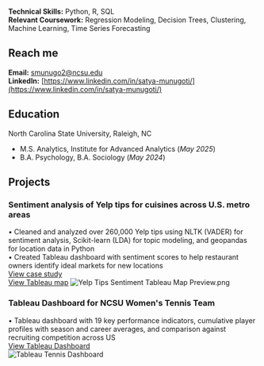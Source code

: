 **Technical Skills:** Python, R, SQL  
**Relevant Coursework:** Regression Modeling, Decision Trees, Clustering, Machine Learning, Time Series Forecasting

## Reach me 
**Email:** smunugo2@ncsu.edu  
**LinkedIn:** [https://www.linkedin.com/in/satya-munugoti/](https://www.linkedin.com/in/satya-munugoti/)

## Education  
North Carolina State University, Raleigh, NC  
- M.S. Analytics, Institute for Advanced Analytics (_May 2025_)  
- B.A. Psychology, B.A. Sociology (_May 2024_)

## Projects  
### Sentiment analysis of Yelp tips for cuisines across U.S. metro areas  
• Cleaned and analyzed over 260,000 Yelp tips using NLTK (VADER) for sentiment analysis, Scikit-learn (LDA) for topic modeling, and geopandas for location data in Python  
• Created Tableau dashboard with sentiment scores to help restaurant owners identify ideal markets for new locations  
[View case study](https://docs.google.com/presentation/d/1rh43a-PXiLCaoP4A_SVqx3LXD3wpGoNoKUsV298h7fg/edit?usp=sharing)  
[View Tableau map](https://public.tableau.com/app/profile/satya.munugoti/viz/YelpTipsSentimentanalysisofcuisinesacrossU_S_metroareas/Dashboard1) 
![Yelp Tips Sentiment Tableau Map Preview.png](https://raw.githubusercontent.com/satya-munu/satyamunugoti.github.io/refs/heads/main/Yelp%20Tips%20Sentiment%20Tableau%20Map%20Preview.png)

### Tableau Dashboard for NCSU Women's Tennis Team  
• Tableau dashboard with 19 key performance indicators, cumulative player profiles with season and career averages, and comparison against recruiting competition across US  
[View Tableau Dashboard](https://github.com/satya-munu/satyamunugoti.github.io/blob/main/Tableau%20Tennis%20Dashboard%20Example%20Page.png)  
![Tableau Tennis Dashboard](https://raw.githubusercontent.com/satya-munu/satyamunugoti.github.io/refs/heads/main/NC%20State%20Women's%20Tennis%20Dashboard%20Preview%202.png)
